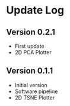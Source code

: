# Update Log

## Version 0.2.1

- First update
- 2D PCA Plotter

## Version 0.1.1

- Initial version
- Software pipeline
- 2D TSNE Plotter